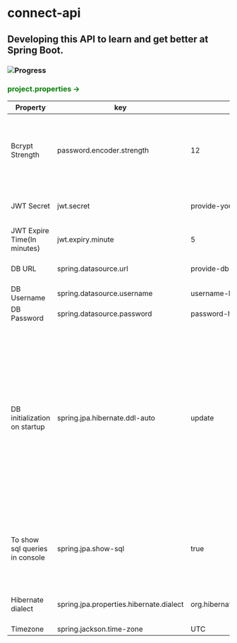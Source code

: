 # connect-api
## Developing this API to learn and get better at Spring Boot.
### ![Progress](https://progress-bar.dev/45/?title=progress)



### <span style="color:green">project.properties &rarr;</span> 



|  Property                     | key   | value                    | Remark                                                                                                                                                                        |
|-------------------------------|-------|--------------------------|-------------------------------------------------------------------------------------------------------------------------------------------------------------------------------|
| Bcrypt Strength               | password.encoder.strength | 12                       | You can read up on it, if you don't know about how strength works in Bcrypt                                                                                                   |
| JWT Secret                    | jwt.secret  | provide-your-secret-here | Do not share this with anyone.                                                                                                                                                |
| JWT Expire Time(In minutes)   | jwt.expiry.minute  | 5                        | Self explanatory                                                                                                                                                              |
| DB URL                        | spring.datasource.url | provide-db-url-here      | URL to DB you need to connect                                                                                                                                                 |
| DB Username                   | spring.datasource.username | username-here            | DB Username                                                                                                                                                                   |
| DB Password                   | spring.datasource.password | password-here            | DB Password                                                                                                                                                                   |
| DB initialization on startup  | spring.jpa.hibernate.ddl-auto | update            | There are multiple ways you can provide value to this. Like  create, create-drop, validate, and update. You can explore how different values work if this is your first time. |
| To show sql queries in console | spring.jpa.show-sql  | true            | This will print different queries being run, you can avoid if you want.                                                                                                       |
| Hibernate dialect             | spring.jpa.properties.hibernate.dialect  | org.hibernate.dialect.MySQL5Dialect            | You can search for Hibernate Dialects                                                                                                                                         |
| Timezone                      | spring.jackson.time-zone  | UTC           | Timezone.                                                                                                                                                                     |
